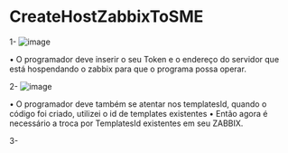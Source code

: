 # CreateHostZabbixToSME

1- ![image](https://github.com/Alexandre3000z/CreateHostZabbixToSME/assets/166437649/1ab70312-21a4-465a-913e-7be4ed72acc9)
 
  • O programador deve inserir o seu Token e o endereço do servidor que está hospendando o zabbix para que o programa possa operar.

2- ![image](https://github.com/Alexandre3000z/CreateHostZabbixToSME/assets/166437649/aca342ed-9ef4-472a-a0bc-59a786206124)
 
  • O programador deve também se atentar nos templatesId, quando o código foi criado, utilizei o id de templates existentes
  • Então agora é necessário a troca por TemplatesId existentes em seu ZABBIX.

3- 
